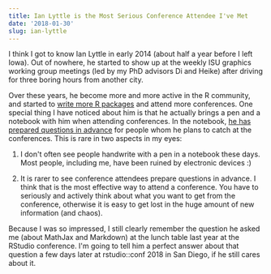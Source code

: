 ```yaml
---
title: Ian Lyttle is the Most Serious Conference Attendee I've Met
date: '2018-01-30'
slug: ian-lyttle
---
```


I think I got to know Ian Lyttle in early 2014 (about half a year before I left Iowa). Out of nowhere, he started to show up at the weekly ISU graphics working group meetings (led by my PhD advisors Di and Heike) after driving for three boring hours from another city.

Over these years, he become more and more active in the R community, and started to [write more R packages](https://github.com/ijlyttle) and attend more conferences. One special thing I have noticed about him is that he actually brings a pen and a notebook with him when attending conferences. In the notebook, [he has prepared questions in advance](https://twitter.com/ijlyttle/status/958408134074122240) for people whom he plans to catch at the conferences. This is rare in two aspects in my eyes:

1. I don't often see people handwrite with a pen in a notebook these days. Most people, including me, have been ruined by electronic devices :)

1. It is rarer to see conference attendees prepare questions in advance. I think that is the most effective way to attend a conference. You have to seriously and actively think about what you want to get from the conference, otherwise it is easy to get lost in the huge amount of new information (and chaos).

Because I was so impressed, I still clearly remember the question he asked me (about MathJax and Markdown) at the lunch table last year at the RStudio conference. I'm going to tell him a perfect answer about that question a few days later at rstudio::conf 2018 in San Diego, if he still cares about it.
